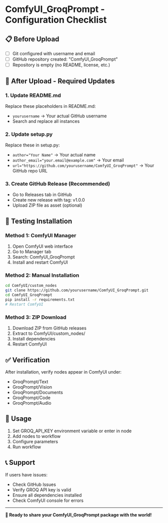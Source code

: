 # ComfyUI_GroqPrompt - Configuration Checklist

## 📋 Before Upload
- [ ] Git configured with username and email
- [ ] GitHub repository created: "ComfyUI_GroqPrompt"
- [ ] Repository is empty (no README, license, etc.)

## 🔧 After Upload - Required Updates

### 1. Update README.md
Replace these placeholders in README.md:
- `yourusername` → Your actual GitHub username
- Search and replace all instances

### 2. Update setup.py
Replace these in setup.py:
- `author="Your Name"` → Your actual name
- `author_email="your.email@example.com"` → Your email
- `url="https://github.com/yourusername/ComfyUI_GroqPrompt"` → Your GitHub repo URL

### 3. Create GitHub Release (Recommended)
- Go to Releases tab in GitHub
- Create new release with tag: v1.0.0
- Upload ZIP file as asset (optional)

## 🧪 Testing Installation

### Method 1: ComfyUI Manager
1. Open ComfyUI web interface
2. Go to Manager tab
3. Search: ComfyUI_GroqPrompt
4. Install and restart ComfyUI

### Method 2: Manual Installation
```bash
cd ComfyUI/custom_nodes
git clone https://github.com/yourusername/ComfyUI_GroqPrompt.git
cd ComfyUI_GroqPrompt
pip install -r requirements.txt
# Restart ComfyUI
```

### Method 3: ZIP Download
1. Download ZIP from GitHub releases
2. Extract to ComfyUI/custom_nodes/
3. Install dependencies
4. Restart ComfyUI

## ✅ Verification
After installation, verify nodes appear in ComfyUI under:
- GroqPrompt/Text
- GroqPrompt/Vision
- GroqPrompt/Documents
- GroqPrompt/Code
- GroqPrompt/Audio

## 🚀 Usage
1. Set GROQ_API_KEY environment variable or enter in node
2. Add nodes to workflow
3. Configure parameters
4. Run workflow

## 📞 Support
If users have issues:
- Check GitHub Issues
- Verify GROQ API key is valid
- Ensure all dependencies installed
- Check ComfyUI console for errors

---
**🎊 Ready to share your ComfyUI_GroqPrompt package with the world!**
